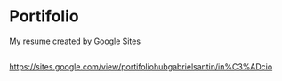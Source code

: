 # Portifolio

My resume created by Google Sites
##
https://sites.google.com/view/portifoliohubgabrielsantin/in%C3%ADcio
